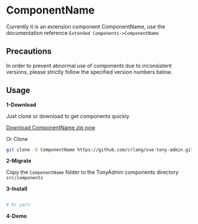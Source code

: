 # ComponentName

Currently it is an extension component ComponentName, use the documentation reference `Extended Components->ComponentName`

## Precautions

In order to prevent abnormal use of components due to inconsistent versions, please strictly follow the specified version numbers below.

## Usage


**1-Download**

Just clone or download to get components quickly

[Download ComponentName zip now](https://codeload.github.com/crlang/vue-tony-admin/zip/refs/heads/ComponentName)

Or Clone

```bash
git clone -b ComponentName https://github.com/crlang/vue-tony-admin.git ComponentName
```

**2-Migrate**

Copy the `ComponentName` folder to the TonyAdmin components directory `src/components`

**3-Install**

```bash

# Or yarn

```

**4-Demo**

```vue

```
